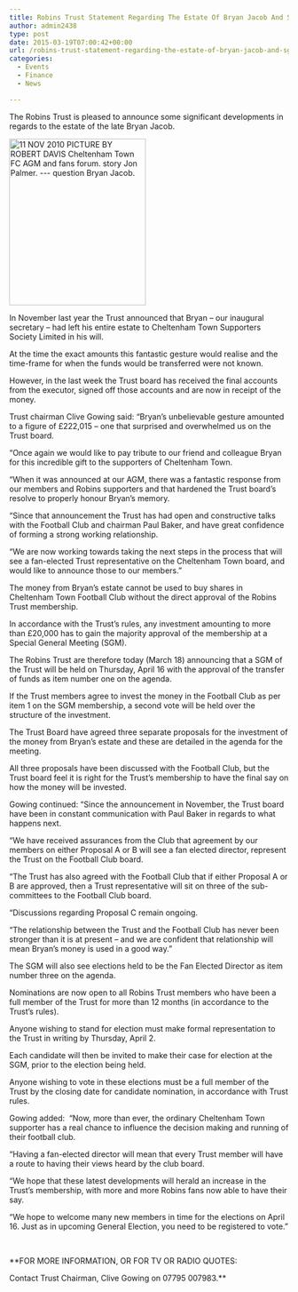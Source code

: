 ```yaml
---
title: Robins Trust Statement Regarding The Estate Of Bryan Jacob And SGM Notice
author: admin2438
type: post
date: 2015-03-19T07:00:42+00:00
url: /robins-trust-statement-regarding-the-estate-of-bryan-jacob-and-sgm-notice/
categories:
  - Events
  - Finance
  - News

---
```

The Robins Trust is pleased to announce some significant developments in regards to the estate of the late Bryan Jacob.

[<img class="aligncenter size-medium wp-image-207" src="//robinstrust.org//wp-content/uploads/2014/11/BryanJacob1-246x300.jpg" alt="11 NOV 2010   PICTURE BY ROBERT  DAVIS  Cheltenham Town FC AGM and fans forum.  story Jon Palmer. --- question Bryan Jacob." width="246" height="300" srcset="http://robinstrust.test/wp-content/uploads/2014/11/BryanJacob1-246x300.jpg 246w, http://robinstrust.test/wp-content/uploads/2014/11/BryanJacob1.jpg 371w" sizes="(max-width: 246px) 100vw, 246px" />][1]

In November last year the Trust announced that Bryan – our inaugural secretary – had left his entire estate to Cheltenham Town Supporters Society Limited in his will.

At the time the exact amounts this fantastic gesture would realise and the time-frame for when the funds would be transferred were not known.

However, in the last week the Trust board has received the final accounts from the executor, signed off those accounts and are now in receipt of the money.

<!--more-->

Trust chairman Clive Gowing said: “Bryan’s unbelievable gesture amounted to a figure of £222,015 – one that surprised and overwhelmed us on the Trust board.

“Once again we would like to pay tribute to our friend and colleague Bryan for this incredible gift to the supporters of Cheltenham Town.

“When it was announced at our AGM, there was a fantastic response from our members and Robins supporters and that hardened the Trust board’s resolve to properly honour Bryan’s memory.

“Since that announcement the Trust has had open and constructive talks with the Football Club and chairman Paul Baker, and have great confidence of forming a strong working relationship.

“We are now working towards taking the next steps in the process that will see a fan-elected Trust representative on the Cheltenham Town board, and would like to announce those to our members.”

The money from Bryan’s estate cannot be used to buy shares in Cheltenham Town Football Club without the direct approval of the Robins Trust membership.

In accordance with the Trust’s rules, any investment amounting to more than £20,000 has to gain the majority approval of the membership at a Special General Meeting (SGM).

The Robins Trust are therefore today (March 18) announcing that a SGM of the Trust will be held on Thursday, April 16 with the approval of the transfer of funds as item number one on the agenda.

If the Trust members agree to invest the money in the Football Club as per item 1 on the SGM membership, a second vote will be held over the structure of the investment.

The Trust Board have agreed three separate proposals for the investment of the money from Bryan’s estate and these are detailed in the agenda for the meeting.

All three proposals have been discussed with the Football Club, but the Trust board feel it is right for the Trust’s membership to have the final say on how the money will be invested.

Gowing continued: “Since the announcement in November, the Trust board have been in constant communication with Paul Baker in regards to what happens next.

“We have received assurances from the Club that agreement by our members on either Proposal A or B will see a fan elected director, represent the Trust on the Football Club board.

“The Trust has also agreed with the Football Club that if either Proposal A or B are approved, then a Trust representative will sit on three of the sub-committees to the Football Club board.

“Discussions regarding Proposal C remain ongoing.

“The relationship between the Trust and the Football Club has never been stronger than it is at present – and we are confident that relationship will mean Bryan’s money is used in a good way.”

The SGM will also see elections held to be the Fan Elected Director as item number three on the agenda.

Nominations are now open to all Robins Trust members who have been a full member of the Trust for more than 12 months (in accordance to the Trust’s rules).

Anyone wishing to stand for election must make formal representation to the Trust in writing by Thursday, April 2.

Each candidate will then be invited to make their case for election at the SGM, prior to the election being held.

Anyone wishing to vote in these elections must be a full member of the Trust by the closing date for candidate nomination, in accordance with Trust rules.

Gowing added:  “Now, more than ever, the ordinary Cheltenham Town supporter has a real chance to influence the decision making and running of their football club.

“Having a fan-elected director will mean that every Trust member will have a route to having their views heard by the club board.

“We hope that these latest developments will herald an increase in the Trust’s membership, with more and more Robins fans now able to have their say.

“We hope to welcome many new members in time for the elections on April 16. Just as in upcoming General Election, you need to be registered to vote.”

&nbsp;

**FOR MORE INFORMATION, OR FOR TV OR RADIO QUOTES:
  
Contact Trust Chairman, Clive Gowing on 07795 007983.**

 [1]: http://robinstrust.org//wp-content/uploads/2014/11/BryanJacob1.jpg